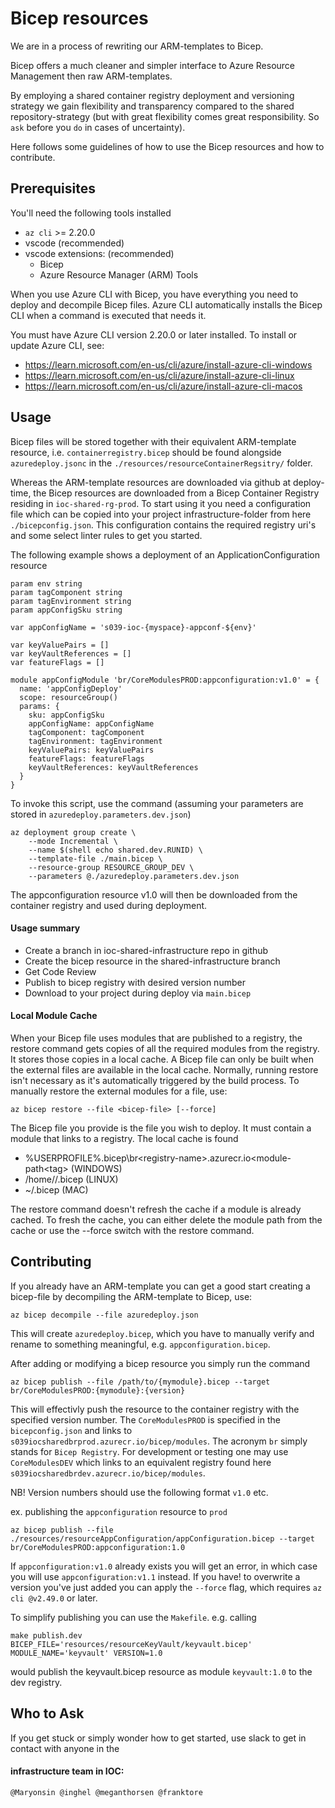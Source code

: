 # Bicep resources
We are in a process of rewriting our ARM-templates to Bicep.

Bicep offers a much cleaner and simpler interface to Azure Resource Management then raw ARM-templates.

By employing a shared container registry deployment and versioning strategy we gain flexibility and transparency compared to the shared repository-strategy (but with great flexibility comes great responsibility. So `ask` before you `do` in cases of uncertainty).

Here follows some guidelines of how to use the Bicep resources and how to contribute.

## Prerequisites
You'll need the following tools installed

* `az cli` >= 2.20.0
* vscode  (recommended)
* vscode extensions: (recommended)
    * Bicep
    * Azure Resource Manager (ARM) Tools

When you use Azure CLI with Bicep, you have everything you need to deploy and decompile Bicep files. Azure CLI automatically installs the Bicep CLI when a command is executed that needs it.

You must have Azure CLI version 2.20.0 or later installed. To install or update Azure CLI, see:

* https://learn.microsoft.com/en-us/cli/azure/install-azure-cli-windows
* https://learn.microsoft.com/en-us/cli/azure/install-azure-cli-linux
* https://learn.microsoft.com/en-us/cli/azure/install-azure-cli-macos

## Usage
Bicep files will  be stored together with their equivalent ARM-template resource, i.e. `containerregistry.bicep` should be found alongside `azuredeploy.jsonc` in the `./resources/resourceContainerRegsitry/` folder.

Whereas the ARM-template resources are downloaded via github at deploy-time, the Bicep resources are downloaded from a Bicep Container Registry residing in `ioc-shared-rg-prod`.
To start using it you need a configuration file which can be copied into your project infrastructure-folder from here `./bicepconfig.json`.
This configuration contains the required registry uri's and some select linter rules to get you started.

The following example shows a deployment of an ApplicationConfiguration resource
``` main.bicep
param env string
param tagComponent string
param tagEnvironment string
param appConfigSku string

var appConfigName = 's039-ioc-{myspace}-appconf-${env}'

var keyValuePairs = []
var keyVaultReferences = []
var featureFlags = []

module appConfigModule 'br/CoreModulesPROD:appconfiguration:v1.0' = {
  name: 'appConfigDeploy'
  scope: resourceGroup()
  params: {
    sku: appConfigSku
    appConfigName: appConfigName
    tagComponent: tagComponent
    tagEnvironment: tagEnvironment
    keyValuePairs: keyValuePairs
    featureFlags: featureFlags
    keyVaultReferences: keyVaultReferences
  }
}
```

To invoke this script, use the command (assuming your parameters are stored in `azuredeploy.parameters.dev.json`)
```
az deployment group create \
    --mode Incremental \
    --name $(shell echo shared.dev.RUNID) \
    --template-file ./main.bicep \
    --resource-group RESOURCE_GROUP_DEV \
    --parameters @./azuredeploy.parameters.dev.json
```
The appconfiguration resource v1.0 will then be downloaded from the container registry and used during deployment.

#### Usage summary
* Create a branch in ioc-shared-infrastructure repo in github
* Create the bicep resource in the shared-infrastructure branch
* Get Code Review
* Publish to bicep registry with desired version number
* Download to your project during deploy via `main.bicep`

#### Local Module Cache
When your Bicep file uses modules that are published to a registry, the restore command gets copies of all the required modules from the registry. It stores those copies in a local cache. A Bicep file can only be built when the external files are available in the local cache. Normally, running restore isn't necessary as it's automatically triggered by the build process.
To manually restore the external modules for a file, use:

`az bicep restore --file <bicep-file> [--force]`

The Bicep file you provide is the file you wish to deploy. It must contain a module that links to a registry.
The local cache is found

* %USERPROFILE%\.bicep\br\<registry-name>.azurecr.io\<module-path\<tag> (WINDOWS)
* /home/<username>/.bicep (LINUX)
* ~/.bicep (MAC)

The restore command doesn't refresh the cache if a module is already cached. To fresh the cache, you can either delete the module path from the cache or use the --force switch with the restore command.

## Contributing
If you already have an ARM-template you can get a good start creating a bicep-file by decompiling the ARM-template to Bicep, use:

`az bicep decompile --file azuredeploy.json`

This will create `azuredeploy.bicep`, which you have to manually verify and rename to something meaningful, e.g. `appconfiguration.bicep`.

After adding or modifying a bicep resource you simply run the command

`az bicep publish --file /path/to/{mymodule}.bicep --target br/CoreModulesPROD:{mymodule}:{version}`

This will effectivly push the resource to the container registry with the specified version number. The `CoreModulesPROD` is specified in the `bicepconfig.json` and links to `s039iocsharedbrprod.azurecr.io/bicep/modules`. The acronym `br` simply stands for `Bicep Registry`. For development or testing one may use `CoreModulesDEV` which links to an equivalent registry found here `s039iocsharedbrdev.azurecr.io/bicep/modules`.

NB! Version numbers should use the following format `v1.0` etc.

ex. publishing the `appconfiguration` resource to `prod`

`az bicep publish --file ./resources/resourceAppConfiguration/appConfiguration.bicep --target br/CoreModulesPROD:appconfiguration:1.0`

If `appconfiguration:v1.0` already exists you will get an error, in which case you will use `appconfiguration:v1.1` instead.
If you have! to overwrite a version you've just added you can apply the `--force` flag, which requires `az cli @v2.49.0` or later.

To simplify publishing you can use the `Makefile`.
e.g. calling

`make publish.dev BICEP_FILE='resources/resourceKeyVault/keyvault.bicep' MODULE_NAME='keyvault' VERSION=1.0`

would publish the keyvault.bicep resource as module `keyvault:1.0` to the dev registry.

## Who to Ask
If you get stuck or simply wonder how to get started, use slack to get in contact with anyone in the
#### infrastructure team in IOC:
    @Maryonsin @inghel @meganthorsen @franktore
